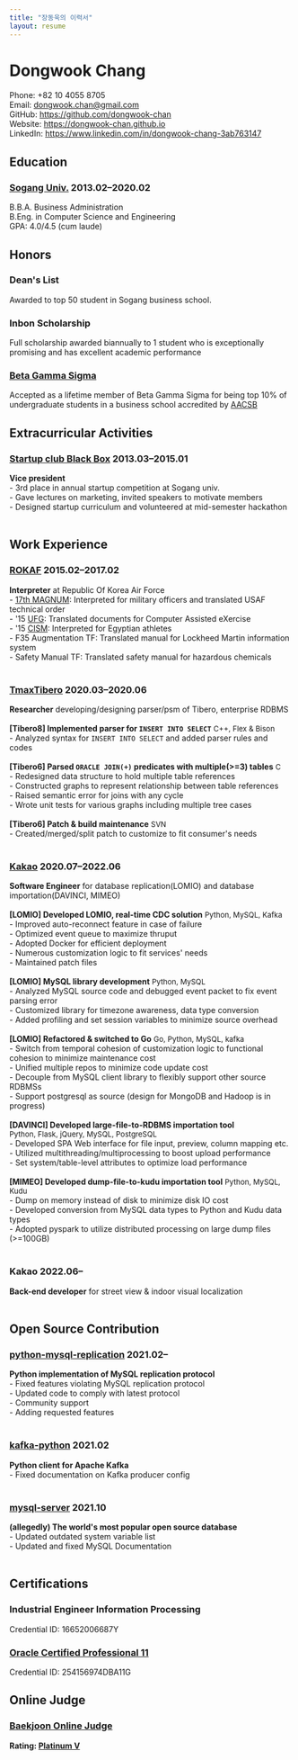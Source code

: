 ```yaml
---
title: "장동욱의 이력서"
layout: resume
---
```


# Dongwook Chang

Phone: +82 10 4055 8705  
Email: <dongwook.chan@gmail.com>  
GitHub: <https://github.com/dongwook-chan>  
Website: <https://dongwook-chan.github.io>  
LinkedIn: <https://www.linkedin.com/in/dongwook-chang-3ab763147>  

## Education

### **[Sogang Univ.](https://wwwe.sogang.ac.kr/wwwe/index_new.html)** <span>2013.02&ndash;2020.02</span>

B.B.A. Business Administration  
B.Eng. in Computer Science and Engineering  
GPA: 4.0/4.5 (cum laude)

## Honors
### **Dean's List**
Awarded to top 50 student in Sogang business school.

### **Inbon Scholarship**
Full scholarship awarded biannually to 1 student who is exceptionally promising and has excellent academic performance 

### **[Beta Gamma Sigma](https://www.betagammasigma.org/about/what-is-bgs)**
Accepted as a lifetime member of Beta Gamma Sigma for being top 10% of undergraduate students in a business school accredited by [AACSB](https://www.betagammasigma.org/mainsitedev/about/affiliations/about-affiliations-aacsb?utm_source=Landing%20Page&utm_medium=Link&utm_campaign=BGS%20Branding&utm_content=AACSB)
<br>
## Extracurricular Activities
### **[Startup club Black Box](https://www.facebook.com/iblackbox/)** <span>2013.03&ndash;2015.01</span>
**Vice president**    
    - 3rd place in annual startup competition at Sogang univ.    
    - Gave lectures on marketing, invited speakers to motivate members    
    - Designed startup curriculum and volunteered at mid-semester hackathon  
<br>
## Work Experience
### **[ROKAF](https://rokaf.airforce.mil.kr/airforce/398/subview.do)** <span>2015.02&ndash;2017.02</span>  
**Interpreter** at Republic Of Korea Air Force  
    - [17th MAGNUM](https://www.globalsecurity.org/military/facility/cheongju.htm): Interpreted for military officers and translated USAF technical order  
    - '15 [UFG](https://en.wikipedia.org/wiki/Ulchi-Freedom_Guardian): Translated documents for Computer Assisted eXercise  
    - '15 [CISM](https://en.wikipedia.org/wiki/Military_World_Games): Interpreted for Egyptian athletes   
    - F35 Augmentation TF: Translated manual for Lockheed Martin information system  
    - Safety Manual TF: Translated safety manual for hazardous chemicals  
<br>
### **[TmaxTibero](http://www.tmaxsoft.com/products/tibero/)** <span>2020.03&ndash;2020.06</span>
**Researcher** developing/designing parser/psm of Tibero, enterprise RDBMS  
<br>
**[Tibero8] Implemented parser for `INSERT INTO SELECT`** <font size="2">C++, Flex & Bison</font>  
    - Analyzed syntax for `INSERT INTO SELECT` and added parser rules and codes  
<br>
**[Tibero6] Parsed `ORACLE JOIN(+)` predicates with multiple(>=3) tables** <font size="2">C</font>  
    - Redesigned data structure to hold multiple table references    
    - Constructed graphs to represent relationship between table references  
    - Raised semantic error for joins with any cycle  
    - Wrote unit tests for various graphs including multiple tree cases  
<br>
**[Tibero6] Patch & build maintenance** <font size="2">SVN</font>  
    - Created/merged/split patch to customize to fit consumer's needs  
<br>
### **[Kakao](https://www.kakaocorp.com/page/?lang=en)** <span>2020.07&ndash;2022.06</span>
**Software Engineer** for database replication(LOMIO) and database importation(DAVINCI, MIMEO)  
<br>
**[LOMIO] Developed LOMIO, real-time CDC solution** <font size="2">Python, MySQL, Kafka</font>  
    - Improved auto-reconnect feature in case of failure    
    - Optimized event queue to maximize thruput  
    - Adopted Docker for efficient deployment  
    - Numerous customization logic to fit services' needs  
    - Maintained patch files  
<br>
**[LOMIO] MySQL library development** <font size="2">Python, MySQL</font>  
    - Analyzed MySQL source code and debugged event packet to fix event parsing error   
    - Customized library for timezone awareness, data type conversion  
    - Added profiling and set session variables to minimize source overhead    
<br>
**[LOMIO] Refactored & switched to Go** <font size="2">Go, Python, MySQL, kafka</font>  
    - Switch from temporal cohesion of customization logic to functional cohesion to minimize maintenance cost  
    - Unified multiple repos to minimize code update cost    
    - Decouple from MySQL client library to flexibly support other source RDBMSs  
    - Support postgresql as source (design for MongoDB and Hadoop is in progress)  
<br>
**[DAVINCI] Developed large-file-to-RDBMS importation tool**<br><font size="2">Python, Flask, jQuery, MySQL, PostgreSQL</font>  
    - Developed SPA Web interface for file input, preview, column mapping etc.    
    - Utilized multithreading/multiprocessing to boost upload performance   
    - Set system/table-level attributes to optimize load performance    
<br>
**[MIMEO] Developed dump-file-to-kudu importation tool** <font size="2">Python, MySQL, Kudu</font>  
    - Dump on memory instead of disk to minimize disk IO cost  
    - Developed conversion from MySQL data types to Python and Kudu data types    
    - Adopted pyspark to utilize distributed processing on large dump files (>=100GB)  
<br>
### **Kakao** <span>2022.06&ndash;</span>
**Back-end developer** for street view & indoor visual localization  
<br>
## Open Source Contribution

### **[python-mysql-replication](https://github.com/noplay/python-mysql-replication)** <span>2021.02&ndash;</span>
**Python implementation of MySQL replication protocol**  
    - Fixed features violating MySQL replication protocol  
    - Updated code to comply with latest protocol  
    - Community support  
    - Adding requested features  
<br>
### **[kafka-python](https://github.com/dpkp/kafka-python)** <span>2021.02</span>
**Python client for Apache Kafka**  
    - Fixed documentation on Kafka producer config  
<br>
### **[mysql-server](https://github.com/mysql/mysql-server)** <span>2021.10</span>
**(allegedly) The world's most popular open source database**  
    - Updated outdated system variable list  
    - Updated and fixed MySQL Documentation    
<br>
## Certifications
### **Industrial Engineer Information Processing**
Credential ID: 16652006687Y
<br>
### **[Oracle Certified Professional 11](https://www.credly.com/badges/498fcbba-977d-4edb-a75f-8cf89feac25f/linked_in_profile)**
Credential ID: 254156974DBA11G
<br>
## Online Judge
### **[Baekjoon Online Judge](https://www.acmicpc.net/)**
**Rating: [Platinum V](https://solved.ac/profile/dongwook)**
<br>
